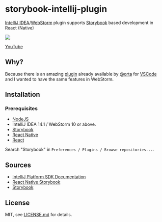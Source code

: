 # storybook-intellij-plugin

[IntelliJ IDEA](https://www.jetbrains.com/idea/)/[WebStorm](https://www.jetbrains.com/webstorm/) plugin supports [Storybook](https://storybook.js.org) based development in React (Native)

![](https://raw.githubusercontent.com/bvic23/storybook-intellij-plugin/master/demo.gif)

[YouTube](https://youtu.be/tTVrrfPNkYo)

## Why?

Because there is an amazing [plugin](https://github.com/orta/vscode-react-native-storybooks) already available by [@orta](https://github.com/orta) for [VSCode](https://code.visualstudio.com) and I wanted to have the same features in WebStorm.

## Installation

### Prerequisites ###
* [NodeJS](http://nodejs.org/)
* IntelliJ IDEA 14.1 / WebStorm 10 or above.
* [Storybook](https://storybook.js.org)
* [React Native](https://facebook.github.io/react-native/)
* [React](https://facebook.github.io/react/)
 
Search "Storybook" in `Preferences / Plugins / Browse repositories...`.

## Sources

- [IntelliJ Platform SDK Documentation](http://www.jetbrains.org/intellij/sdk/docs/welcome.html)
- [React Native Storybook](https://github.com/orta/vscode-react-native-storybooks)
- [Storybook](https://storybook.js.org)

## License

MIT, see [LICENSE.md](/LICENSE.md) for details.

